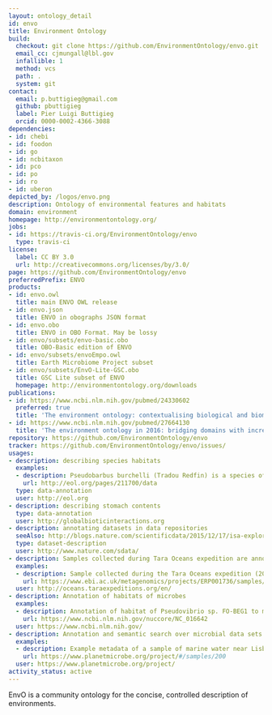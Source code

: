 ```yaml
---
layout: ontology_detail
id: envo
title: Environment Ontology
build:
  checkout: git clone https://github.com/EnvironmentOntology/envo.git
  email_cc: cjmungall@lbl.gov
  infallible: 1
  method: vcs
  path: .
  system: git
contact:
  email: p.buttigieg@gmail.com
  github: pbuttigieg
  label: Pier Luigi Buttigieg
  orcid: 0000-0002-4366-3088
dependencies:
- id: chebi
- id: foodon
- id: go
- id: ncbitaxon
- id: pco
- id: po
- id: ro
- id: uberon
depicted_by: /logos/envo.png
description: Ontology of environmental features and habitats
domain: environment
homepage: http://environmentontology.org/
jobs:
- id: https://travis-ci.org/EnvironmentOntology/envo
  type: travis-ci
license:
  label: CC BY 3.0
  url: http://creativecommons.org/licenses/by/3.0/
page: https://github.com/EnvironmentOntology/envo
preferredPrefix: ENVO
products:
- id: envo.owl
  title: main ENVO OWL release
- id: envo.json
  title: ENVO in obographs JSON format
- id: envo.obo
  title: ENVO in OBO Format. May be lossy
- id: envo/subsets/envo-basic.obo
  title: OBO-Basic edition of ENVO
- id: envo/subsets/envoEmpo.owl
  title: Earth Microbiome Project subset
- id: envo/subsets/EnvO-Lite-GSC.obo
  title: GSC Lite subset of ENVO
  homepage: http://environmentontology.org/downloads
publications:
- id: https://www.ncbi.nlm.nih.gov/pubmed/24330602
  preferred: true
  title: 'The environment ontology: contextualising biological and biomedical entities'
- id: https://www.ncbi.nlm.nih.gov/pubmed/27664130
  title: 'The environment ontology in 2016: bridging domains with increased scope, semantic density, and interoperation'
repository: https://github.com/EnvironmentOntology/envo
tracker: https://github.com/EnvironmentOntology/envo/issues/
usages:
- description: describing species habitats
  examples:
  - description: Pseudobarbus burchelli (Tradou Redfin) is a species of bony fishes in the family Cyprinidae. They are associated with freshwater habitat. Individuals can grow to 13.5 cm. They have sexual reproduction.
    url: http://eol.org/pages/211700/data
  type: data-annotation
  user: http://eol.org
- description: describing stomach contents
  type: data-annotation
  user: http://globalbioticinteractions.org
- description: annotating datasets in data repositories
  seeAlso: http://blogs.nature.com/scientificdata/2015/12/17/isa-explorer/
  type: dataset-description
  user: http://www.nature.com/sdata/
- description: Samples collected during Tara Oceans expedition are annotated with ENVO
  examples:
  - description: Sample collected during the Tara Oceans expedition (2009-2013) at station TARA_004 (latitudeN=36.5533, longitudeE=-6.5669)
    url: https://www.ebi.ac.uk/metagenomics/projects/ERP001736/samples/ERS487899
  user: http://oceans.taraexpeditions.org/en/
- description: Annotation of habitats of microbes
  examples:
  - description: Annotation of habitat of Pseudovibrio sp. FO-BEG1 to marine environment
    url: https://www.ncbi.nlm.nih.gov/nuccore/NC_016642
  user: https://www.ncbi.nlm.nih.gov/
- description: Annotation and semantic search over microbial data sets
  examples:
  - description: Example metadata of a sample of marine water near Lisboa, taken as part of the Ocean Sampling Day Project (https://www.microb3.eu/osd.html). ENVO is used for the fields environmental feature, material, and biome.
    url: https://www.planetmicrobe.org/project/#/samples/200
  user: https://www.planetmicrobe.org/project/
activity_status: active
---
```


EnvO is a community ontology for the concise, controlled description of environments.
